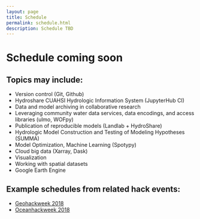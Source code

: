 ```yaml
---
layout: page
title: Schedule
permalink: schedule.html
description: Schedule TBD 
---
```

# Schedule coming soon

## Topics may include: 

* Version control (Git, Github)
* Hydroshare CUAHSI Hydrologic Information System (JupyterHub CI)
* Data and model archiving in collaborative research 
* Leveraging community water data services, data encodings, and access libraries (ulmo, WOFpy)
* Publication of reproducible models (Landlab + HydroShare)
* Hydrologic Model Construction and Testing of Modeling Hypotheses (SUMMA)
* Model Optimization, Machine Learning (Spotypy)
* Cloud big data (Xarray, Dask)
* Visualization 
* Working with spatial datasets
* Google Earth Engine 

## Example schedules from related hack events:

*  <a href="https://geohackweek.github.io/schedule.html/">Geohackweek 2018 </a>
*  <a href="https://oceanhackweek.github.io/schedule.html/">Oceanhackweek 2018 </a>
